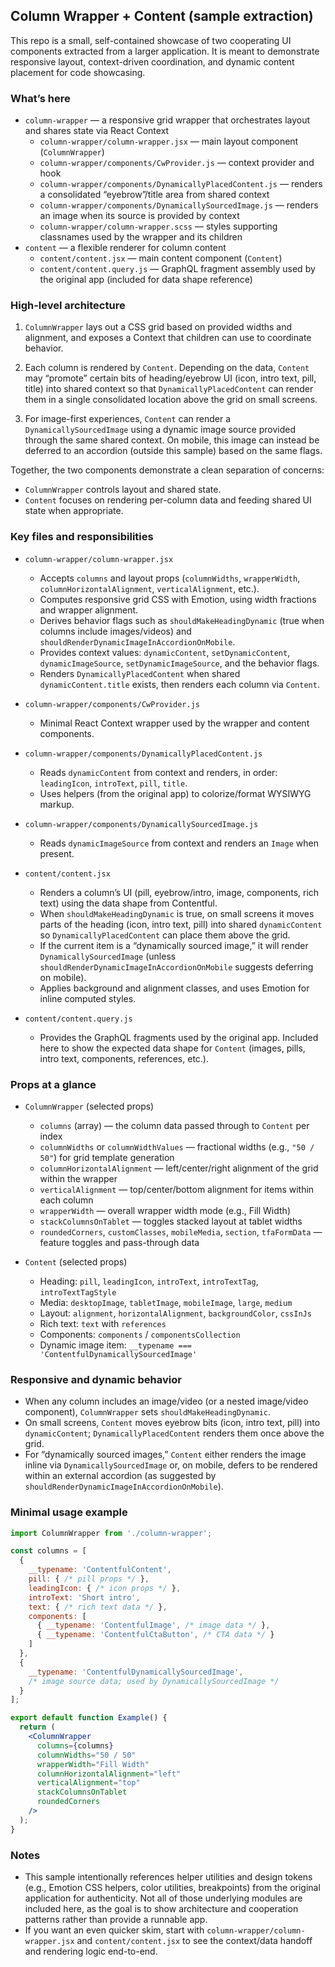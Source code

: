 ## Column Wrapper + Content (sample extraction)

This repo is a small, self-contained showcase of two cooperating UI components extracted from a larger application. It is meant to demonstrate responsive layout, context-driven coordination, and dynamic content placement for code showcasing.

### What’s here

- `column-wrapper` — a responsive grid wrapper that orchestrates layout and shares state via React Context
  - `column-wrapper/column-wrapper.jsx` — main layout component (`ColumnWrapper`)
  - `column-wrapper/components/CwProvider.js` — context provider and hook
  - `column-wrapper/components/DynamicallyPlacedContent.js` — renders a consolidated “eyebrow”/title area from shared context
  - `column-wrapper/components/DynamicallySourcedImage.js` — renders an image when its source is provided by context
  - `column-wrapper/column-wrapper.scss` — styles supporting classnames used by the wrapper and its children
- `content` — a flexible renderer for column content
  - `content/content.jsx` — main content component (`Content`)
  - `content/content.query.js` — GraphQL fragment assembly used by the original app (included for data shape reference)

### High-level architecture

1) `ColumnWrapper` lays out a CSS grid based on provided widths and alignment, and exposes a Context that children can use to coordinate behavior.

2) Each column is rendered by `Content`. Depending on the data, `Content` may “promote” certain bits of heading/eyebrow UI (icon, intro text, pill, title) into shared context so that `DynamicallyPlacedContent` can render them in a single consolidated location above the grid on small screens.

3) For image-first experiences, `Content` can render a `DynamicallySourcedImage` using a dynamic image source provided through the same shared context. On mobile, this image can instead be deferred to an accordion (outside this sample) based on the same flags.

Together, the two components demonstrate a clean separation of concerns:
- `ColumnWrapper` controls layout and shared state.
- `Content` focuses on rendering per-column data and feeding shared UI state when appropriate.

### Key files and responsibilities

- `column-wrapper/column-wrapper.jsx`
  - Accepts `columns` and layout props (`columnWidths`, `wrapperWidth`, `columnHorizontalAlignment`, `verticalAlignment`, etc.).
  - Computes responsive grid CSS with Emotion, using width fractions and wrapper alignment.
  - Derives behavior flags such as `shouldMakeHeadingDynamic` (true when columns include images/videos) and `shouldRenderDynamicImageInAccordionOnMobile`.
  - Provides context values: `dynamicContent`, `setDynamicContent`, `dynamicImageSource`, `setDynamicImageSource`, and the behavior flags.
  - Renders `DynamicallyPlacedContent` when shared `dynamicContent.title` exists, then renders each column via `Content`.

- `column-wrapper/components/CwProvider.js`
  - Minimal React Context wrapper used by the wrapper and content components.

- `column-wrapper/components/DynamicallyPlacedContent.js`
  - Reads `dynamicContent` from context and renders, in order: `leadingIcon`, `introText`, `pill`, `title`.
  - Uses helpers (from the original app) to colorize/format WYSIWYG markup.

- `column-wrapper/components/DynamicallySourcedImage.js`
  - Reads `dynamicImageSource` from context and renders an `Image` when present.

- `content/content.jsx`
  - Renders a column’s UI (pill, eyebrow/intro, image, components, rich text) using the data shape from Contentful.
  - When `shouldMakeHeadingDynamic` is true, on small screens it moves parts of the heading (icon, intro text, pill) into shared `dynamicContent` so `DynamicallyPlacedContent` can place them above the grid.
  - If the current item is a “dynamically sourced image,” it will render `DynamicallySourcedImage` (unless `shouldRenderDynamicImageInAccordionOnMobile` suggests deferring on mobile).
  - Applies background and alignment classes, and uses Emotion for inline computed styles.

- `content/content.query.js`
  - Provides the GraphQL fragments used by the original app. Included here to show the expected data shape for `Content` (images, pills, intro text, components, references, etc.).

### Props at a glance

- `ColumnWrapper` (selected props)
  - `columns` (array) — the column data passed through to `Content` per index
  - `columnWidths` or `columnWidthValues` — fractional widths (e.g., `"50 / 50"`) for grid template generation
  - `columnHorizontalAlignment` — left/center/right alignment of the grid within the wrapper
  - `verticalAlignment` — top/center/bottom alignment for items within each column
  - `wrapperWidth` — overall wrapper width mode (e.g., Fill Width)
  - `stackColumnsOnTablet` — toggles stacked layout at tablet widths
  - `roundedCorners`, `customClasses`, `mobileMedia`, `section`, `tfaFormData` — feature toggles and pass-through data

- `Content` (selected props)
  - Heading: `pill`, `leadingIcon`, `introText`, `introTextTag`, `introTextTagStyle`
  - Media: `desktopImage`, `tabletImage`, `mobileImage`, `large`, `medium`
  - Layout: `alignment`, `horizontalAlignment`, `backgroundColor`, `cssInJs`
  - Rich text: `text` with `references`
  - Components: `components` / `componentsCollection`
  - Dynamic image item: `__typename === 'ContentfulDynamicallySourcedImage'`

### Responsive and dynamic behavior

- When any column includes an image/video (or a nested image/video component), `ColumnWrapper` sets `shouldMakeHeadingDynamic`.
- On small screens, `Content` moves eyebrow bits (icon, intro text, pill) into `dynamicContent`; `DynamicallyPlacedContent` renders them once above the grid.
- For “dynamically sourced images,” `Content` either renders the image inline via `DynamicallySourcedImage` or, on mobile, defers to be rendered within an external accordion (as suggested by `shouldRenderDynamicImageInAccordionOnMobile`).

### Minimal usage example

```jsx
import ColumnWrapper from './column-wrapper';

const columns = [
  {
    __typename: 'ContentfulContent',
    pill: { /* pill props */ },
    leadingIcon: { /* icon props */ },
    introText: 'Short intro',
    text: { /* rich text data */ },
    components: [
      { __typename: 'ContentfulImage', /* image data */ },
      { __typename: 'ContentfulCtaButton', /* CTA data */ }
    ]
  },
  {
    __typename: 'ContentfulDynamicallySourcedImage',
    /* image source data; used by DynamicallySourcedImage */
  }
];

export default function Example() {
  return (
    <ColumnWrapper
      columns={columns}
      columnWidths="50 / 50"
      wrapperWidth="Fill Width"
      columnHorizontalAlignment="left"
      verticalAlignment="top"
      stackColumnsOnTablet
      roundedCorners
    />
  );
}
```

### Notes

- This sample intentionally references helper utilities and design tokens (e.g., Emotion CSS helpers, color utilities, breakpoints) from the original application for authenticity. Not all of those underlying modules are included here, as the goal is to show architecture and cooperation patterns rather than provide a runnable app.
- If you want an even quicker skim, start with `column-wrapper/column-wrapper.jsx` and `content/content.jsx` to see the context/data handoff and rendering logic end-to-end.


